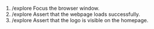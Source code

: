 1. /explore Focus the browser window.
2. /explore Assert that the webpage loads successfully.
3. /explore Assert that the logo is visible on the homepage.